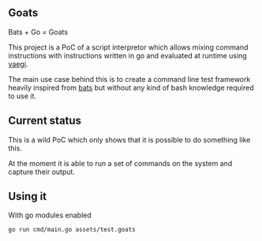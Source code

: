 ## Goats

Bats + Go = Goats

This project is a PoC of a script interpretor which allows mixing command instructions with instructions written in go and evaluated at runtime using [yaegi](https://github.com/containous/yaegi).

The main use case behind this is to create a command line test framework heavily inspired from [bats](https://github.com/bats-core/bats-core) but without any kind of bash knowledge required to use it.

## Current status

This is a wild PoC which only shows that it is possible to do something like this.

At the moment it is able to run a set of commands on the system and capture their output.

## Using it

With go modules enabled

`go run cmd/main.go assets/test.goats`
